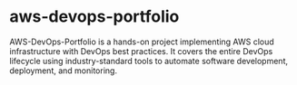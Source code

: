 # aws-devops-portfolio
AWS-DevOps-Portfolio is a hands-on project implementing AWS cloud infrastructure with DevOps best practices. It covers the entire DevOps lifecycle using industry-standard tools to automate software development, deployment, and monitoring.
